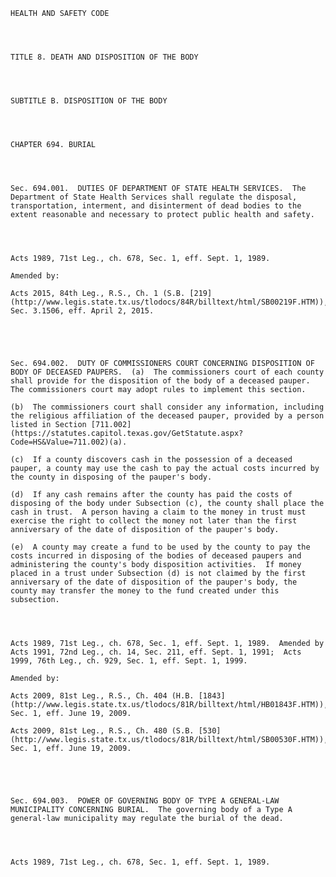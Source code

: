 ﻿
    
    
    	
    					
    
    
    HEALTH AND SAFETY CODE
    
      
    
    
    TITLE 8. DEATH AND DISPOSITION OF THE BODY
    
      
    
    
    SUBTITLE B. DISPOSITION OF THE BODY
    
      
    
    
    CHAPTER 694. BURIAL
    
      
    
    
    Sec. 694.001.  DUTIES OF DEPARTMENT OF STATE HEALTH SERVICES.  The Department of State Health Services shall regulate the disposal, transportation, interment, and disinterment of dead bodies to the extent reasonable and necessary to protect public health and safety.
    
    
    
    
    Acts 1989, 71st Leg., ch. 678, Sec. 1, eff. Sept. 1, 1989.
    
    Amended by: 
    
    Acts 2015, 84th Leg., R.S., Ch. 1 (S.B. [219](http://www.legis.state.tx.us/tlodocs/84R/billtext/html/SB00219F.HTM)), Sec. 3.1506, eff. April 2, 2015.
    
    
    
    
    
    Sec. 694.002.  DUTY OF COMMISSIONERS COURT CONCERNING DISPOSITION OF BODY OF DECEASED PAUPERS.  (a)  The commissioners court of each county shall provide for the disposition of the body of a deceased pauper.  The commissioners court may adopt rules to implement this section.
    
    (b)  The commissioners court shall consider any information, including the religious affiliation of the deceased pauper, provided by a person listed in Section [711.002](https://statutes.capitol.texas.gov/GetStatute.aspx?Code=HS&Value=711.002)(a).
    
    (c)  If a county discovers cash in the possession of a deceased pauper, a county may use the cash to pay the actual costs incurred by the county in disposing of the pauper's body.
    
    (d)  If any cash remains after the county has paid the costs of disposing of the body under Subsection (c), the county shall place the cash in trust.  A person having a claim to the money in trust must exercise the right to collect the money not later than the first anniversary of the date of disposition of the pauper's body.
    
    (e)  A county may create a fund to be used by the county to pay the costs incurred in disposing of the bodies of deceased paupers and administering the county's body disposition activities.  If money placed in a trust under Subsection (d) is not claimed by the first anniversary of the date of disposition of the pauper's body, the county may transfer the money to the fund created under this subsection.
    
    
    
    
    Acts 1989, 71st Leg., ch. 678, Sec. 1, eff. Sept. 1, 1989.  Amended by Acts 1991, 72nd Leg., ch. 14, Sec. 211, eff. Sept. 1, 1991;  Acts 1999, 76th Leg., ch. 929, Sec. 1, eff. Sept. 1, 1999.
    
    Amended by: 
    
    Acts 2009, 81st Leg., R.S., Ch. 404 (H.B. [1843](http://www.legis.state.tx.us/tlodocs/81R/billtext/html/HB01843F.HTM)), Sec. 1, eff. June 19, 2009.
    
    Acts 2009, 81st Leg., R.S., Ch. 480 (S.B. [530](http://www.legis.state.tx.us/tlodocs/81R/billtext/html/SB00530F.HTM)), Sec. 1, eff. June 19, 2009.
    
    
    
    
    
    Sec. 694.003.  POWER OF GOVERNING BODY OF TYPE A GENERAL-LAW MUNICIPALITY CONCERNING BURIAL.  The governing body of a Type A general-law municipality may regulate the burial of the dead.
    
    
    
    
    Acts 1989, 71st Leg., ch. 678, Sec. 1, eff. Sept. 1, 1989.
    
    
    
    
    				
